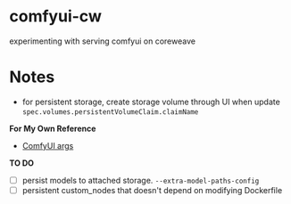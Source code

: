 # comfyui-cw
experimenting with serving comfyui on coreweave

# Notes

* for persistent storage, create storage volume through UI when update `spec.volumes.persistentVolumeClaim.claimName`

**For My Own Reference**

* [ComfyUI args](https://github.com/comfyanonymous/ComfyUI/blob/master/comfy/cli_args.py)

**TO DO**

* [ ] persist models to attached storage. `--extra-model-paths-config`
* [ ] persistent custom_nodes that doesn't depend on modifying Dockerfile